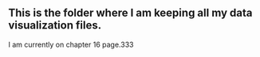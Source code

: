## This is the folder where I am keeping all my data visualization files.

I am currently on chapter 16 page.333
